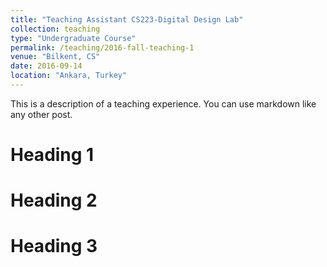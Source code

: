 ```yaml
---
title: "Teaching Assistant CS223-Digital Design Lab"
collection: teaching
type: "Undergraduate Course"
permalink: /teaching/2016-fall-teaching-1
venue: "Bilkent, CS"
date: 2016-09-14
location: "Ankara, Turkey"
---
```



This is a description of a teaching experience. You can use markdown like any other post.

Heading 1
======

Heading 2
======

Heading 3
======